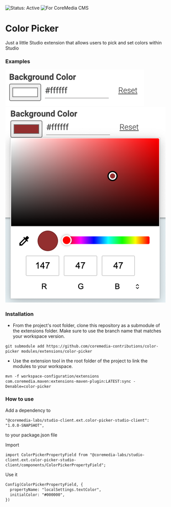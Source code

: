 ![Status: Active](https://documentation.coremedia.com/badges/badge_status_active.png "Status: Active")
![For CoreMedia CMS](https://documentation.coremedia.com/badges/badge_coremedia_cms.png "For CoreMedia CMS")

# Color Picker

Just a little Studio extension that allows users to pick and set colors within Studio

### Examples

![Color Picker](docs/images/Colorpicker.png)
![Color Picker in Action](docs/images/ColorPickerInAction.png)

### Installation

- From the project's root folder, clone this repository as a submodule of the extensions folder. Make sure to use the branch name that matches your workspace version. 
```
git submodule add https://github.com/coremedia-contributions/color-picker modules/extensions/color-picker
```

- Use the extension tool in the root folder of the project to link the modules to your workspace.
 ```
mvn -f workspace-configuration/extensions com.coremedia.maven:extensions-maven-plugin:LATEST:sync -Denable=color-picker
```

### How to use
Add a dependency to
```
"@coremedia-labs/studio-client.ext.color-picker-studio-client": "1.0.0-SNAPSHOT",
```
to your package.json file

Import 

```
import ColorPickerPropertyField from "@coremedia-labs/studio-client.ext.color-picker-studio-client/components/ColorPickerPropertyField";
```

Use it 
```
Config(ColorPickerPropertyField, {
  propertyName: "localSettings.textColor",
  initialColor: "#000000",
})
```

